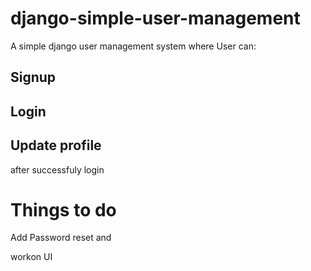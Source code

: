 # django-simple-user-management
A simple django user management system where User can:

## Signup
## Login
## Update profile
after successfuly login

# Things to do 
Add Password reset and

workon UI
